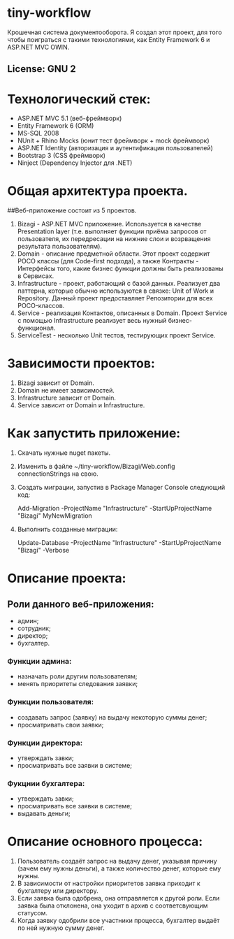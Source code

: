 tiny-workflow
=============

Крошечная система документооборота. Я создал этот проект, для того чтобы поиграться с такими технологиями, как Entity Framework 6 и ASP.NET MVC OWIN. 

## License: GNU 2

Технологический стек:
=====================

- ASP.NET MVC 5.1 (веб-фреймворк)
- Entity Framework 6 (ORM)
- MS-SQL 2008 
- NUnit + Rhino Mocks (юнит тест фреймворк + mock фреймворк)
- ASP.NET Identity (авторизация и аутентификация пользователей)
- Bootstrap 3 (CSS фреймворк)
- Ninject (Dependency Injector для .NET)

Общая архитектура проекта. 
==========================

##Веб-приложение состоит из 5 проектов. 

1. Bizagi - ASP.NET MVC приложение. Используется в качестве Presentation layer (т.е. выполняет функции приёма запросов от пользователя, их передресации на нижние слои и возрващения результата пользователям). 
2. Domain - описание предметной области. Этот проект содержит POCO классы (для Code-first подхода), а также Контракты - Интерфейсы того, какие бизнес функции должны быть реализованы в Сервисах. 
3. Infrastructure - проект, работающий с базой данных. Реализует два паттерна, которые обычно используются в связке: Unit of Work и Repository. Данный проект предоставляет Репозитории для всех POCO-классов. 
4. Service - реализация Контактов, описанных в Domain. Проект Service с помощью Infrastructure реализует весь нужный бизнес-функционал. 
5. ServiceTest - несколько Unit тестов, тестирующих проект Service.

Зависимости проектов:
=====================

1. Bizagi зависит от Domain.
2. Domain не имеет зависимостей.
3. Infrastructure зависит от Domain.
4. Service зависит от Domain и Infrastructure.

Как запустить приложение:
=========================

1. Скачать нужные nuget пакеты.
2. Изменить в файле ~/tiny-workflow/Bizagi/Web.config connectionStrings на свою.
3. Создать миграции, запустив в Package Manager Console следующий код:
    
   Add-Migration -ProjectName "Infrastructure" -StartUpProjectName "Bizagi" MyNewMigration
4. Выполнить созданные миграции:
   
   Update-Database -ProjectName "Infrastructure" -StartUpProjectName "Bizagi" -Verbose
	
Описание проекта:
=================

## Роли данного веб-приложения:
- админ;
- сотрудник;
- директор;
- бухгалтер.

### Функции админа:
- назначать роли другим пользователям;
- менять приоритеты следования заявки;

### Функции пользователя:
- создавать запрос (заявку) на выдачу некоторую суммы денег;
- просматривать свои заявки;

### Функции директора:
- утверждать завки;
- просматривать все заявки в системе;

### Фукцнии бухгалтера:
- утверждать завки;
- просматривать все заявки в системе;
- выдавать деньги;

Описание основного процесса:
============================

1. Пользователь создаёт запрос на выдачу денег, указывая причину (зачем ему нужны деньги), а также количество денег, которые ему нужны.
2. В зависимости от настройки приоритетов заявка приходит к бухгалтеру или директору.
3. Если заявка была одобрена, она отправляется к другой роли. Если заявка была отклонена, она уходит в архив с соответсвующим статусом. 
4. Когда заявку одобрили все участники процесса, бухгалтер выдаёт по ней нужную сумму денег.